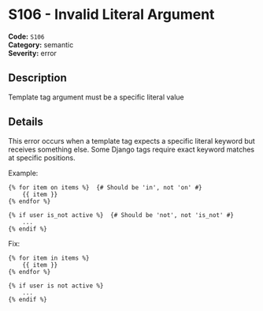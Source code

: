 # S106 - Invalid Literal Argument

<!-- This file is automatically generated from diagnostics.toml -->
<!-- Do not edit manually. To update this rule, edit the TOML file instead. -->

**Code:** `S106`  
**Category:** semantic  
**Severity:** error  

## Description

Template tag argument must be a specific literal value

## Details

This error occurs when a template tag expects a specific literal keyword but receives
something else. Some Django tags require exact keyword matches at specific positions.

Example:
```django
{% for item on items %}  {# Should be 'in', not 'on' #}
    {{ item }}
{% endfor %}

{% if user is_not active %}  {# Should be 'not', not 'is_not' #}
    ...
{% endif %}
```

Fix:
```django
{% for item in items %}
    {{ item }}
{% endfor %}

{% if user is not active %}
    ...
{% endif %}
```
